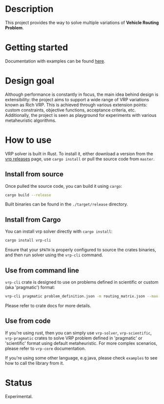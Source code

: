 # Description

This project provides the way to solve multiple variations of **Vehicle Routing Problem**.


# Getting started

Documentation with examples can be found [here](https://github.com/reinterpretcat/vrp).


# Design goal

Although performance is constantly in focus, the main idea behind design is extensibility: the project
aims to support a wide range of VRP variations known as Rich VRP. This is achieved through various extension
points: custom constraints, objective functions, acceptance criteria, etc. Additionally, the project is seen as
playground for experiments with various metaheuristic algorithms.


# How to use

VRP solver is built in Rust. To install it, either download a version from the [vrp releases](https://github.com/reinterpretcat/vrp/releases)
page, use `cargo install` or pull the source code from `master`.

## Install from source

Once pulled the source code, you can build it using `cargo`:

```bash
cargo build --release
```

Built binaries can be found in the `./target/release` directory.

## Install from Cargo

You can install vrp solver directly with `cargo install`:

```bash
cargo install vrp-cli
```

Ensure that your `$PATH` is properly configured to source the crates binaries, and then run solver using the `vrp-cli` command.

## Use from command line

`vrp-cli` crate is designed to use on problems defined in scientific or custom (aka 'pragmatic') format:

```bash
vrp-cli pragmatic problem_definition.json -m routing_matrix.json --max-generations=1000`
```

Please refer to crate docs for more details.

## Use from code

If you're using rust, then you can simply use `vrp-solver`, `vrp-scientific`, `vrp-pragmatic` crates to solve VRP problem
defined in 'pragmatic' or 'scientific' format using default metaheuristic. For more complex scenarios, please refer to
`vrp-core` documentation.

If you're using some other language, e.g java, please check `examples` to see how to call the library from it.


# Status

Experimental.